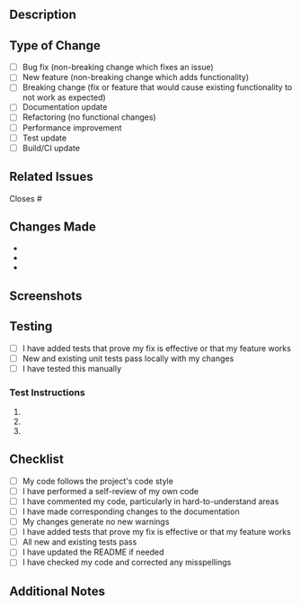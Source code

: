 ## Description
<!-- Provide a brief description of the changes in this PR -->

## Type of Change
<!-- Please check the relevant option(s) -->
- [ ] Bug fix (non-breaking change which fixes an issue)
- [ ] New feature (non-breaking change which adds functionality)
- [ ] Breaking change (fix or feature that would cause existing functionality to not work as expected)
- [ ] Documentation update
- [ ] Refactoring (no functional changes)
- [ ] Performance improvement
- [ ] Test update
- [ ] Build/CI update

## Related Issues
<!-- Link to related issues using #issue_number -->
Closes #

## Changes Made
<!-- List the main changes made in this PR -->
-
-
-

## Screenshots
<!-- If applicable, add screenshots to help explain your changes -->

## Testing
<!-- Describe the tests you ran and how to reproduce them -->
- [ ] I have added tests that prove my fix is effective or that my feature works
- [ ] New and existing unit tests pass locally with my changes
- [ ] I have tested this manually

### Test Instructions
<!-- Provide step-by-step instructions for testing your changes -->
1.
2.
3.

## Checklist
<!-- Please check all that apply -->
- [ ] My code follows the project's code style
- [ ] I have performed a self-review of my own code
- [ ] I have commented my code, particularly in hard-to-understand areas
- [ ] I have made corresponding changes to the documentation
- [ ] My changes generate no new warnings
- [ ] I have added tests that prove my fix is effective or that my feature works
- [ ] All new and existing tests pass
- [ ] I have updated the README if needed
- [ ] I have checked my code and corrected any misspellings

## Additional Notes
<!-- Add any additional notes, concerns, or questions for reviewers -->